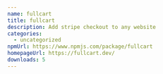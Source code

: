 ```yaml
---
name: fullcart
title: fullcart
description: Add stripe checkout to any website
categories:
  - uncategorized
npmUrl: https://www.npmjs.com/package/fullcart
homepageUrl: https://fullcart.dev/
downloads: 5
---
```

